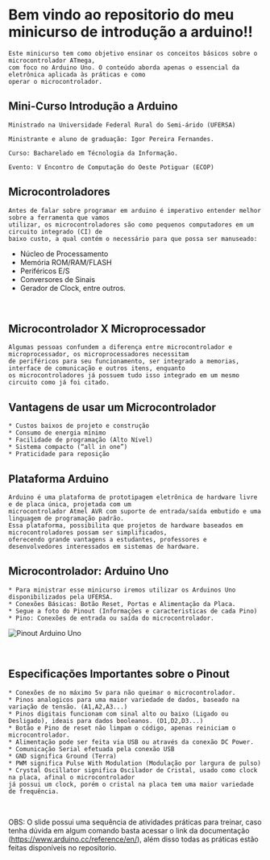 # Bem vindo ao repositorio do meu minicurso de introdução a arduino!!

    Este minicurso tem como objetivo ensinar os conceitos básicos sobre o microcontrolador ATmega,
    com foco no Arduino Uno. O conteúdo aborda apenas o essencial da eletrônica aplicada às práticas e como 
    operar o microcontrolador.

## Mini-Curso Introdução a Arduino

    Ministrado na Universidade Federal Rural do Semi-árido (UFERSA)

    Ministrante e aluno de graduação: Igor Pereira Fernandes.

    Curso: Bacharelado em Técnologia da Informação.

    Evento: V Encontro de Computação do Oeste Potiguar (ECOP)

## Microcontroladores

    Antes de falar sobre programar em arduino é imperativo entender melhor sobre a ferramenta que vamos
    utilizar, os microcontroladores são como pequenos computadores em um circuito integrado (CI) de
    baixo custo, a qual contém o necessário para que possa ser manuseado:

* Núcleo de Processamento
* Memória ROM/RAM/FLASH
* Periféricos E/S
* Conversores de Sinais
* Gerador de Clock, entre outros.
<br>

## Microcontrolador X Microprocessador

    Algumas pessoas confundem a diferença entre microcontrolador e microprocessador, os microprocessadores necessitam
    de periféricos para seu funcionamento, ser integrado a memorias, interface de comunicação e outros itens, enquanto
    os microcontroladores já possuem tudo isso integrado em um mesmo circuito como já foi citado.

## Vantagens de usar um Microcontrolador
    * Custos baixos de projeto e construção
    * Consumo de energia mínimo
    * Facilidade de programação (Alto Nível)
    * Sistema compacto (“all in one”)
    * Praticidade para reposição
## Plataforma Arduino
    Arduino é uma plataforma de prototipagem eletrônica de hardware livre e de placa única, projetada com um 
    microcontrolador Atmel AVR com suporte de entrada/saída embutido e uma linguagem de programação padrão.
    Essa plataforma, possibilita que projetos de hardware baseados em microcontroladores possam ser simplificados,
    oferecendo grande vantagens a estudantes, professores e desenvolvedores interessados em sistemas de hardware.
## Microcontrolador: Arduino Uno
    * Para ministrar esse minicurso iremos utilizar os Arduinos Uno disponibilizados pela UFERSA.
    * Conexões Básicas: Botão Reset, Portas e Alimentação da Placa.
    * Segue a foto do Pinout (Informações e caracteristicas de cada Pino)
    * Pino: Conexões de entrada ou saída do microcontrolador.
![Pinout Arduino Uno](https://linuxhint.com/wp-content/uploads/2022/05/Arduino-Uno-Pinout-Guide-2.png)

<br>

## Especificações Importantes sobre o Pinout
    * Conexões de no máximo 5v para não queimar o microcontrolador.
    * Pinos analogicos para uma maior variedade de dados, baseado na variação de tensão. (A1,A2,A3...)
    * Pinos digitais funcionam com sinal alto ou baixo (Ligado ou Desligado), ideais para dados booleanos. (D1,D2,D3...)
    * Botão e Pino de reset não limpam o código, apenas reiniciam o microcontrolador.
    * Alimentação pode ser feita via USB ou através da conexão DC Power.
    * Comunicação Serial efetuada pela conexão USB
    * GND significa Ground (Terra)
    * PWM significa Pulse With Modulation (Modulação por largura de pulso)
    * Crystal Oscillator significa Oscilador de Cristal, usado como clock na placa, afinal o microcontrolador
    já possui um clock, porém o cristal na placa tem uma maior variedade de frequência. 

<br>

OBS: O slide possui uma sequência de atividades práticas para treinar, caso tenha dúvida em algum comando basta acessar o link da documentação (<https://www.arduino.cc/reference/en/>), além disso todas as práticas estão feitas disponíveis no repositorio.
